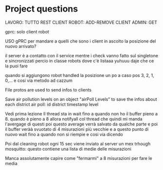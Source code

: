 # Project questions

LAVORO:
TUTTO REST 
CLIENT ROBOT: ADD-REMOVE
CLIENT ADMIN: GET 


gprc: solo client robot

USO gPRC per mandare a quelli che sono i client in ascolto la posizione del nuovo arrivato?


il server è a contatto con il service
mentre i check vanno fatto sul singletone e sincronizzati percio in classe 
robots dove c'è listaaa yuhuuu daje che ce la puoi fare


quando si aggiungono robot handled la posizione un po a caso 
pos 3, 2, 1, 0,... e cosi via metodo ad cazzum

File protos are used to send infos to clients 

Save air pollution levels on an object "airPoll Levels" to save the infos about each district air poll:
id
district
timestamp 
level 


Vedi prima lezione
Il thread sta in wait fino a quando non ho il buffer pieno a 8. 
quando è pieno a 8 allora notifyall col thread che quindi mi manda l'avergage di questi
poi questo average verrà salvato da qualche parte e poi il buffer veràà svuotato di 4 misurazioni più vecchie
e a questo punto di nuovo wait fino a quando non si riempie e cosi via dicendo

Poi dal cleaning robot ogni 15 sec viene inviato al server un mex trhough mosquitto:
questo contiene una lista di medie delle misurazioni


Manca assolutamente capire come "fermarmi" a 8 misurazioni per fare le media
